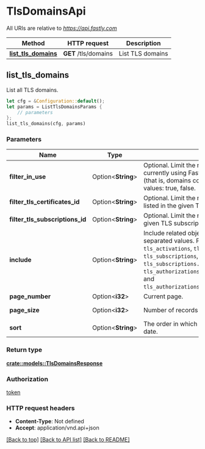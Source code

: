 # TlsDomainsApi

All URIs are relative to *https://api.fastly.com*

Method | HTTP request | Description
------------- | ------------- | -------------
[**list_tls_domains**](TlsDomainsApi.md#list_tls_domains) | **GET** /tls/domains | List TLS domains



## list_tls_domains

List all TLS domains.

```rust
let cfg = &Configuration::default();
let params = ListTlsDomainsParams {
    // parameters
};
list_tls_domains(cfg, params)
```

### Parameters


Name | Type | Description  | Required | Notes
------------- | ------------- | ------------- | ------------- | -------------
**filter_in_use** | Option\<**String**> | Optional. Limit the returned domains to those currently using Fastly to terminate TLS with SNI (that is, domains considered \"in use\") Permitted values: true, false. |  |
**filter_tls_certificates_id** | Option\<**String**> | Optional. Limit the returned domains to those listed in the given TLS certificate's SAN list. |  |
**filter_tls_subscriptions_id** | Option\<**String**> | Optional. Limit the returned domains to those for a given TLS subscription. |  |
**include** | Option\<**String**> | Include related objects. Optional, comma-separated values. Permitted values: `tls_activations`, `tls_certificates`, `tls_subscriptions`, `tls_subscriptions.tls_authorizations`, `tls_authorizations.globalsign_email_challenge`, and `tls_authorizations.self_managed_http_challenge`.  |  |
**page_number** | Option\<**i32**> | Current page. |  |
**page_size** | Option\<**i32**> | Number of records per page. |  |[default to 20]
**sort** | Option\<**String**> | The order in which to list the results by creation date. |  |[default to created_at]

### Return type

[**crate::models::TlsDomainsResponse**](TlsDomainsResponse.md)

### Authorization

[token](../README.md#token)

### HTTP request headers

- **Content-Type**: Not defined
- **Accept**: application/vnd.api+json

[[Back to top]](#) [[Back to API list]](../README.md#documentation-for-api-endpoints) [[Back to README]](../README.md)

